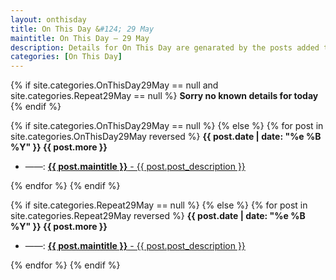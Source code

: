 ```yaml
---
layout: onthisday
title: On This Day &#124; 29 May
maintitle: On This Day — 29 May
description: Details for On This Day are genarated by the posts added to the website so the content is subject to changes/updates over time.
categories: [On This Day]
---
```


{% if site.categories.OnThisDay29May == null and site.categories.Repeat29May == null %}
<strong>Sorry no known details for today</strong>
{% endif %}

{% if site.categories.OnThisDay29May == null %}
{% else %}
{% for post in site.categories.OnThisDay29May reversed %}
<strong>{{ post.date | date: "%e %B %Y" }} {{ post.more }}</strong>
<ul>
<li> ——: <a href="{{ post.url }}"><strong>{{ post.maintitle }}</strong> - {{ post.post_description }}</a></li>
</ul>
{% endfor %}
{% endif %}

{% if site.categories.Repeat29May == null %}
{% else %}
{% for post in site.categories.Repeat29May reversed %}
<strong>{{ post.date | date: "%e %B %Y" }} {{ post.more }}</strong>
<ul>
<li> ——: <a href="{{ post.url }}"><strong>{{ post.maintitle }}</strong> - {{ post.post_description }}</a></li>
</ul>
{% endfor %}
{% endif %}
